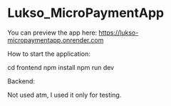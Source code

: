 # Lukso_MicroPaymentApp

You can preview the app here:
https://lukso-micropaymentapp.onrender.com

How to start the application:

cd frontend
npm install
npm run dev

Backend:

Not used atm, I used it only for testing.